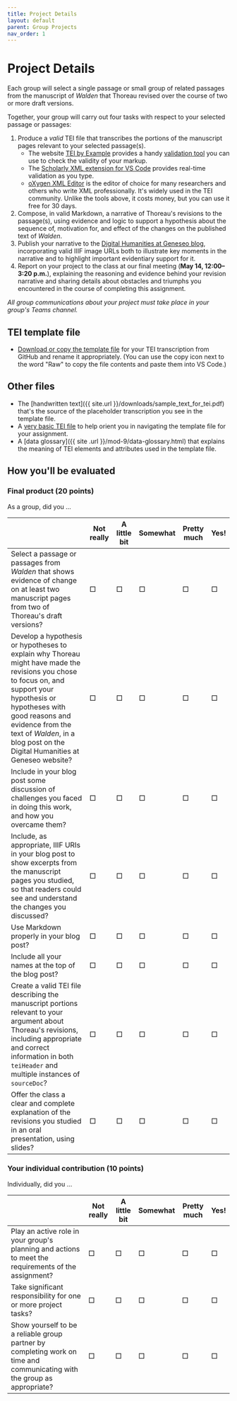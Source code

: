 ```yaml
---
title: Project Details
layout: default
parent: Group Projects
nav_order: 1
---
```


# Project Details

Each group will select a single passage or small group of related passages from the manuscript of *Walden* that Thoreau revised over the course of two or more draft versions.

Together, your group will carry out four tasks with respect to your selected passage or passages:

1. Produce a *valid* TEI file that transcribes the portions of the manuscript pages relevant to your selected passage(s).
    - The website [TEI by Example](https://www.teibyexample.org/) provides a handy [validation tool](https://www.teibyexample.org/exist/tools/TBEvalidator.htm) you can use to check the validity of your markup.
    - The [Scholarly XML extension for VS Code](https://marketplace.visualstudio.com/items?itemName=raffazizzi.sxml) provides real-time validation as you type.
    - [oXygen XML Editor](https://www.oxygenxml.com/) is the editor of choice for many researchers and others who write XML professionally. It's widely used in the TEI community. Unlike the tools above, it costs money, but you can use it free for 30 days.
2. Compose, in valid Markdown, a narrative of Thoreau's revisions to the passage(s), using evidence and logic to support a hypothesis about the sequence of, motivation for, and effect of the changes on the published text of *Walden*.
3. Publish your narrative to the [Digital Humanities at Geneseo blog](https://dh.sunygeneseoenglish.org), incorporating valid IIIF image URLs both to illustrate key moments in the narrative and to highlight important evidentiary support for it.
4. Report on your project to the class at our final meeting (**May 14, 12:00&ndash;3:20 p.m.**), explaining the reasoning and evidence behind your revision narrative and sharing details about obstacles and triumphs you encountered in the course of completing this assignment.

*All group communications about your project must take place in your group's Teams channel.*

## TEI template file

- [Download or copy the template file](https://github.com/WhatTheDickens/engl340/blob/main/downloads/tei-template.xml) for your TEI transcription from GitHub and rename it appropriately. (You can use the copy icon next to the word "Raw" to copy the file contents and paste them into VS Code.)

## Other files

- The [handwritten text]({{ site.url }}/downloads/sample_text_for_tei.pdf) that's the source of the placeholder transcription you see in the template file.
- A [very basic TEI file](https://github.com/WhatTheDickens/engl340-s24/blob/main/downloads/basic_tei_file.xml) to help orient you in navigating the template file for your assignment.
- A [data glossary]({{ site .url }}/mod-9/data-glossary.html) that explains the meaning of TEI elements and attributes used in the template file.

## How you'll be evaluated

### Final product (20 points)

As a group, did you &hellip;

|   | Not really | A little bit | Somewhat | Pretty much | Yes! |
| - | ---------- | ------------ | -------- | ----------- | ---- |
| Select a passage or passages from *Walden* that shows evidence of change on at least two manuscript pages from two of Thoreau's draft versions? | &#x25A1; | &#x25A1; | &#x25A1; | &#x25A1; | &#x25A1; |
| Develop a hypothesis or hypotheses to explain why Thoreau might have made the revisions you chose to focus on, and support your hypothesis or hypotheses with good reasons and evidence from the text of *Walden*, in a blog post on the Digital Humanities at Geneseo website? | &#x25A1; | &#x25A1; | &#x25A1; | &#x25A1; | &#x25A1; |
| Include in your blog post some discussion of challenges you faced in doing this work, and how you overcame them? | &#x25A1; | &#x25A1; | &#x25A1; | &#x25A1; | &#x25A1; |
| Include, as appropriate, IIIF URIs in your blog post to show excerpts from the manuscript pages you studied, so that readers could see and understand the changes you discussed? | &#x25A1; | &#x25A1; | &#x25A1; | &#x25A1; | &#x25A1; |
| Use Markdown properly in your blog post? | &#x25A1; | &#x25A1; | &#x25A1; | &#x25A1; | &#x25A1; |
| Include all your names at the top of the blog post? | &#x25A1; | &#x25A1; | &#x25A1; | &#x25A1; | &#x25A1; |
| Create a valid TEI file describing the manuscript portions relevant to your argument about Thoreau's revisions, including appropriate and correct information in both `teiHeader` and multiple instances of `sourceDoc`?  | &#x25A1; | &#x25A1; | &#x25A1; | &#x25A1; | &#x25A1; |
| Offer the class a clear and complete explanation of the revisions you studied in an oral presentation, using slides?| &#x25A1; | &#x25A1; | &#x25A1; | &#x25A1; | &#x25A1; |

### Your individual contribution (10 points)

Individually, did you &hellip;

|   | Not really | A little bit | Somewhat | Pretty much | Yes! |
| - | ---------- | ------------ | -------- | ----------- | ---- |
| Play an active role in your group's planning and actions to meet the requirements of the assignment? | &#x25A1; | &#x25A1; | &#x25A1; | &#x25A1; | &#x25A1; |
| Take significant responsibility for one or more project tasks? | &#x25A1; | &#x25A1; | &#x25A1; | &#x25A1; | &#x25A1; |
| Show yourself to be a reliable group partner by completing work on time and communicating with the group as appropriate? | &#x25A1; | &#x25A1; | &#x25A1; | &#x25A1; | &#x25A1; |